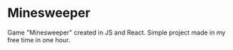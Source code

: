 # Minesweeper
Game "Minesweeper" created in JS and React.
Simple project made in my free time in one hour.
